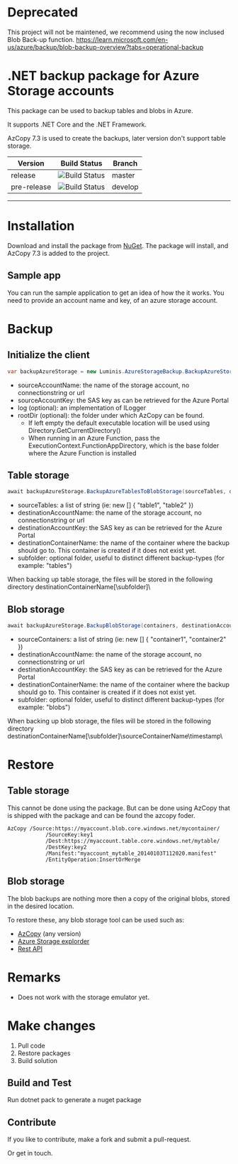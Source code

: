 # Deprecated
This project will not be maintened, we recommend using the now inclused Blob Back-up function.
https://learn.microsoft.com/en-us/azure/backup/blob-backup-overview?tabs=operational-backup


# .NET backup package for Azure Storage accounts
This package can be used to backup tables and blobs in Azure.

It supports .NET Core and the .NET Framework.

AzCopy 7.3 is used to create the backups, later version don't support table storage.

Version |Build Status|Branch
---|---|---
release|![Build Status](https://luminisarnhem.visualstudio.com/DGO/_apis/build/status/Luminis-Arnhem.Luminis.AzureStorageBackup?branchName=master)|master
pre-release|![Build Status](https://luminisarnhem.visualstudio.com/DGO/_apis/build/status/Luminis-Arnhem.Luminis.AzureStorageBackup?branchName=develop)|develop

---

# Installation
Download and install the package from [NuGet]('https://www.nuget.org/packages/Luminis.AzureStorageBackup').
The package will install, and AzCopy 7.3 is added to the project.

## Sample app
You can run the sample application to get an idea of how the it works. You need to provide an account name and key, of an azure storage account.

# Backup
## Initialize the client

```cs
var backupAzureStorage = new Luminis.AzureStorageBackup.BackupAzureStorage(sourceAccountName, sourceAccountKey);
```

* sourceAccountName: the name of the storage account, no connectionstring or url
* sourceAccountKey: the SAS key as can be retrieved for the Azure Portal
* log (optional): an implementation of ILogger
* rootDir (optional): the folder under which AzCopy can be found. 
  * If left empty the default executable location will be used using Directory.GetCurrentDirectory()
  * When running in an Azure Function, pass the ExecutionContext.FunctionAppDirectory, which is the base folder where the Azure Function is installed

## Table storage

```cs
await backupAzureStorage.BackupAzureTablesToBlobStorage(sourceTables, destinationAccountName, destinationKey, destinationContainerName, subfolder);
```
* sourceTables: a list of string (ie: new [] { "table1", "table2" })
* destinationAccountName: the name of the storage account, no connectionstring or url
* destinationAccountKey: the SAS key as can be retrieved for the Azure Portal
* destinationContainerName: the name of the container where the backup should go to. This container is created if it does not exist yet.
* subfolder: optional folder, useful to distinct different backup-types (for example: "tables")

When backing up table storage, the files will be stored in the following directory
destinationContainerName[\subfolder]\

## Blob storage

```cs
await backupAzureStorage.BackupBlobStorage(containers, destinationAccountName, destinationKey, destinationContainerName, subfolder);
```

* sourceContainers: a list of string (ie: new [] { "container1", "container2" })
* destinationAccountName: the name of the storage account, no connectionstring or url
* destinationAccountKey: the SAS key as can be retrieved for the Azure Portal
* destinationContainerName: the name of the container where the backup should go to. This container is created if it does not exist yet.
* subfolder: optional folder, useful to distinct different backup-types (for example: "blobs")

When backing up blob storage, the files will be stored in the following directory
destinationContainerName[\subfolder]\sourceContainerName\timestamp\

# Restore
## Table storage
This cannot be done using the package. But can be done using AzCopy that is shipped with the package and can be found the azcopy foder.
<pre><code>AzCopy /Source:https://myaccount.blob.core.windows.net/mycontainer/
            /SourceKey:key1
            /Dest:https://myaccount.table.core.windows.net/mytable/ 
            /DestKey:key2 
            /Manifest:"myaccount_mytable_20140103T112020.manifest"
            /EntityOperation:InsertOrMerge</code></pre>
## Blob storage
The blob backups are nothing more then a copy of the original blobs, stored in the desired location.

To restore these, any blob storage tool can be used such as:
- [AzCopy]('https://docs.microsoft.com/en-us/azure/storage/common/storage-use-azcopy-v10') (any version) 
- [Azure Storage explorder]('https://azure.microsoft.com/en-us/features/storage-explorer/')
- [Rest API]('https://docs.microsoft.com/en-us/rest/api/storageservices/blob-service-rest-api')

# Remarks
* Does not work with the storage emulator yet.

# Make changes
1. Pull code
2. Restore packages
3. Build solution

## Build and Test
Run dotnet pack to generate a nuget package

## Contribute
If you like to contribute, make a fork and submit a pull-request. 

Or get in touch.